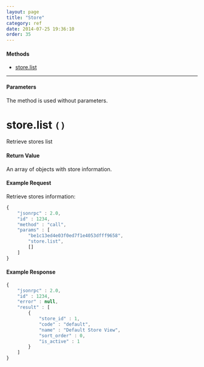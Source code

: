 ```yaml
---
layout: page
title: "Store"
category: ref
date: 2014-07-25 19:36:10
order: 35
---
```


#### Methods

 * [store.list](#store_list)

----

#### Parameters

The method is used without parameters.

<h1 id="store_list">
store.list
<code>()</code>
</h1>
Retrieve stores list

#### Return Value

An array of objects with store information.

#### Example Request

Retrieve stores information:

```javascript
{
    "jsonrpc" : 2.0,
    "id" : 1234,
    "method" : "call",
    "params" : [
        "be1c13ed4e03f0ed7f1e4053dfff9658",
        "store.list",
        []
    ]
}
```

#### Example Response

```javascript
{
    "jsonrpc" : 2.0,
    "id" : 1234,
    "error" : null,
    "result" : [
        {
            "store_id" : 1,
            "code" : "default",
            "name" : "Default Store View",
            "sort_order" : 0,
            "is_active" : 1
        }
    ]
}
```
